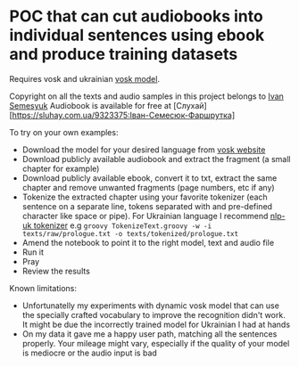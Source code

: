# POC that can cut audiobooks into individual sentences using ebook and produce training datasets

Requires vosk and ukrainian [vosk model](https://alphacephei.com/vosk/models/vosk-model-uk-v3.zip).

Copyright on all the texts and audio samples in this project belongs to [Ivan Semesyuk](https://www.facebook.com/ivan.semesyuk)
Audiobook is available for free at [Слухай][https://sluhay.com.ua/9323375:Іван-Семесюк-Фаршрутка]


To try on your own examples:
 * Download the model for your desired language from [vosk website](https://alphacephei.com/vosk/models)
 * Download publicly available audiobook and extract the fragment (a small chapter for example)
 * Download publicly available ebook, convert it to txt, extract the same chapter and remove unwanted fragments (page numbers, etc if any)
 * Tokenize the extracted chapter using your favorite tokenizer (each sentence on a separate line, tokens separated with and pre-defined character like space or pipe). For Ukrainian language I recommend [nlp-uk tokenizer](https://github.com/brown-uk/nlp_uk/blob/master/doc/README_tools.md#утиліта-розбиття-тексту) e.g `groovy TokenizeText.groovy -w -i texts/raw/prologue.txt -o texts/tokenized/prologue.txt`
 * Amend the notebook to point it to the right model, text and audio file
 * Run it
 * Pray
 * Review the results

Known limitations:
 * Unfortunatelly my experiments with dynamic vosk model that can use the specially crafted vocabulary to improve the recognition didn't work. It might be due the incorrectly trained model for Ukrainian I had at hands
 * On my data it gave me a happy user path, matching all the sentences properly. Your mileage might vary, especially if the quality of your model is mediocre or the audio input is bad
